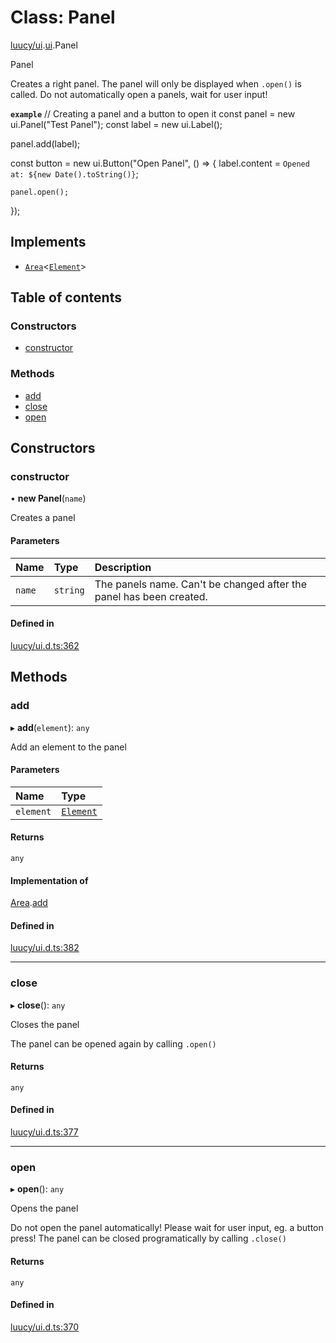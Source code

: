 # Class: Panel

[luucy/ui](../modules/luucy_ui.md).[ui](../modules/luucy_ui.ui.md).Panel

Panel

Creates a right panel. The panel will only be displayed when `.open()` is called.
Do not automatically open a panels, wait for user input!

**`example`**
//  Creating a panel and a button to open it
const panel = new ui.Panel("Test Panel");
const label = new ui.Label();

panel.add(label);

const button = new ui.Button("Open Panel", () => {
    label.content = `Opened at: ${new Date().toString()}`;

    panel.open();
});

## Implements

- [`Area`](../interfaces/luucy_ui.ui.Area.md)<[`Element`](luucy_ui.ui.Element.md)\>

## Table of contents

### Constructors

- [constructor](luucy_ui.ui.Panel.md#constructor)

### Methods

- [add](luucy_ui.ui.Panel.md#add)
- [close](luucy_ui.ui.Panel.md#close)
- [open](luucy_ui.ui.Panel.md#open)

## Constructors

### constructor

• **new Panel**(`name`)

Creates a panel

#### Parameters

| Name | Type | Description |
| :------ | :------ | :------ |
| `name` | `string` | The panels name. Can't be changed after the panel has been created. |

#### Defined in

[luucy/ui.d.ts:362](https://github.com/luucyadmin/luucy-types/blob/5fee54b/luucy/ui.d.ts#L362)

## Methods

### add

▸ **add**(`element`): `any`

Add an element to the panel

#### Parameters

| Name | Type |
| :------ | :------ |
| `element` | [`Element`](luucy_ui.ui.Element.md) |

#### Returns

`any`

#### Implementation of

[Area](../interfaces/luucy_ui.ui.Area.md).[add](../interfaces/luucy_ui.ui.Area.md#add)

#### Defined in

[luucy/ui.d.ts:382](https://github.com/luucyadmin/luucy-types/blob/5fee54b/luucy/ui.d.ts#L382)

___

### close

▸ **close**(): `any`

Closes the panel

The panel can be opened again by calling `.open()`

#### Returns

`any`

#### Defined in

[luucy/ui.d.ts:377](https://github.com/luucyadmin/luucy-types/blob/5fee54b/luucy/ui.d.ts#L377)

___

### open

▸ **open**(): `any`

Opens the panel

Do not open the panel automatically! Please wait for user input, eg. a button press!
The panel can be closed programatically by calling `.close()`

#### Returns

`any`

#### Defined in

[luucy/ui.d.ts:370](https://github.com/luucyadmin/luucy-types/blob/5fee54b/luucy/ui.d.ts#L370)
